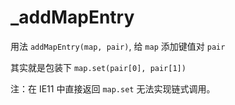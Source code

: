 # _addMapEntry

用法 `addMapEntry(map, pair)`, 给 `map` 添加键值对 `pair`

其实就是包装下 `map.set(pair[0], pair[1])`

注：在 IE11 中直接返回 `map.set` 无法实现链式调用。
